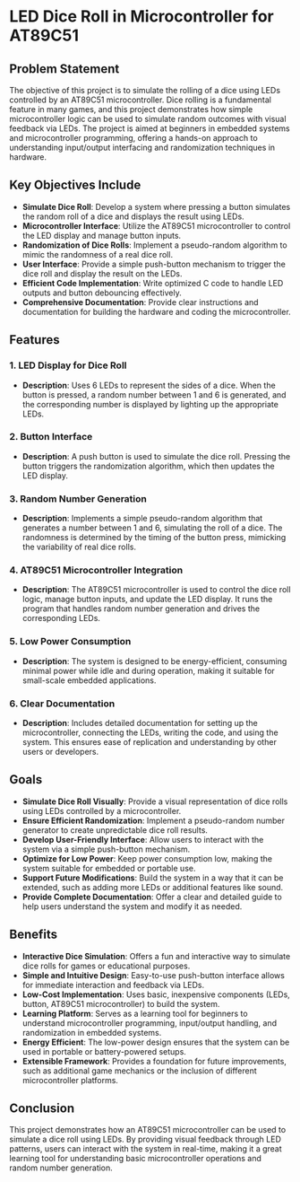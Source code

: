 # LED Dice Roll in Microcontroller for AT89C51

## Problem Statement
The objective of this project is to simulate the rolling of a dice using LEDs controlled by an AT89C51 microcontroller. Dice rolling is a fundamental feature in many games, and this project demonstrates how simple microcontroller logic can be used to simulate random outcomes with visual feedback via LEDs. The project is aimed at beginners in embedded systems and microcontroller programming, offering a hands-on approach to understanding input/output interfacing and randomization techniques in hardware.

## Key Objectives Include

- **Simulate Dice Roll**: Develop a system where pressing a button simulates the random roll of a dice and displays the result using LEDs.
- **Microcontroller Interface**: Utilize the AT89C51 microcontroller to control the LED display and manage button inputs.
- **Randomization of Dice Rolls**: Implement a pseudo-random algorithm to mimic the randomness of a real dice roll.
- **User Interface**: Provide a simple push-button mechanism to trigger the dice roll and display the result on the LEDs.
- **Efficient Code Implementation**: Write optimized C code to handle LED outputs and button debouncing effectively.
- **Comprehensive Documentation**: Provide clear instructions and documentation for building the hardware and coding the microcontroller.

## Features

### 1. LED Display for Dice Roll
   - **Description**: Uses 6 LEDs to represent the sides of a dice. When the button is pressed, a random number between 1 and 6 is generated, and the corresponding number is displayed by lighting up the appropriate LEDs.

### 2. Button Interface
   - **Description**: A push button is used to simulate the dice roll. Pressing the button triggers the randomization algorithm, which then updates the LED display.

### 3. Random Number Generation
   - **Description**: Implements a simple pseudo-random algorithm that generates a number between 1 and 6, simulating the roll of a dice. The randomness is determined by the timing of the button press, mimicking the variability of real dice rolls.

### 4. AT89C51 Microcontroller Integration
   - **Description**: The AT89C51 microcontroller is used to control the dice roll logic, manage button inputs, and update the LED display. It runs the program that handles random number generation and drives the corresponding LEDs.

### 5. Low Power Consumption
   - **Description**: The system is designed to be energy-efficient, consuming minimal power while idle and during operation, making it suitable for small-scale embedded applications.

### 6. Clear Documentation
   - **Description**: Includes detailed documentation for setting up the microcontroller, connecting the LEDs, writing the code, and using the system. This ensures ease of replication and understanding by other users or developers.

## Goals

- **Simulate Dice Roll Visually**: Provide a visual representation of dice rolls using LEDs controlled by a microcontroller.
- **Ensure Efficient Randomization**: Implement a pseudo-random number generator to create unpredictable dice roll results.
- **Develop User-Friendly Interface**: Allow users to interact with the system via a simple push-button mechanism.
- **Optimize for Low Power**: Keep power consumption low, making the system suitable for embedded or portable use.
- **Support Future Modifications**: Build the system in a way that it can be extended, such as adding more LEDs or additional features like sound.
- **Provide Complete Documentation**: Offer a clear and detailed guide to help users understand the system and modify it as needed.

## Benefits

- **Interactive Dice Simulation**: Offers a fun and interactive way to simulate dice rolls for games or educational purposes.
- **Simple and Intuitive Design**: Easy-to-use push-button interface allows for immediate interaction and feedback via LEDs.
- **Low-Cost Implementation**: Uses basic, inexpensive components (LEDs, button, AT89C51 microcontroller) to build the system.
- **Learning Platform**: Serves as a learning tool for beginners to understand microcontroller programming, input/output handling, and randomization in embedded systems.
- **Energy Efficient**: The low-power design ensures that the system can be used in portable or battery-powered setups.
- **Extensible Framework**: Provides a foundation for future improvements, such as additional game mechanics or the inclusion of different microcontroller platforms.

## Conclusion
This project demonstrates how an AT89C51 microcontroller can be used to simulate a dice roll using LEDs. By providing visual feedback through LED patterns, users can interact with the system in real-time, making it a great learning tool for understanding basic microcontroller operations and random number generation.
